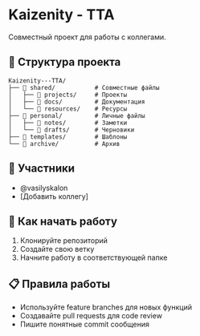 # Kaizenity - TTA

Совместный проект для работы с коллегами.

## 📁 Структура проекта

```
Kaizenity---TTA/
├── 📁 shared/           # Совместные файлы
│   ├── 📁 projects/     # Проекты
│   ├── 📁 docs/         # Документация
│   └── 📁 resources/    # Ресурсы
├── 📁 personal/         # Личные файлы
│   ├── 📁 notes/        # Заметки
│   └── 📁 drafts/       # Черновики
├── 📁 templates/        # Шаблоны
└── 📁 archive/          # Архив
```

## 👥 Участники

- @vasilyskalon
- [Добавить коллегу]

## 🚀 Как начать работу

1. Клонируйте репозиторий
2. Создайте свою ветку
3. Начните работу в соответствующей папке

## 📋 Правила работы

- Используйте feature branches для новых функций
- Создавайте pull requests для code review
- Пишите понятные commit сообщения
